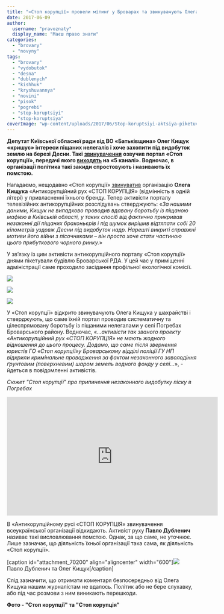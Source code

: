 ```yaml
---
title: "«Стоп корупції» провели мітинг у Броварах та звинувачують Олега Кищука у «кришуванні» піщаних браконьєрів"
date: 2017-06-09
author: 
  username: "pravoznaty"
  display_name: "Маєш право знати"
categories: 
  - "brovary"
  - "novyny"
tags: 
  - "brovary"
  - "vydobutok"
  - "desna"
  - "dublenych"
  - "kishhuk"
  - "kryshuvannya"
  - "novini"
  - "pisok"
  - "pogrebi"
  - "stop-koruptsiyi"
  - "stop-koruptsiya"
coverImage: "wp-content/uploads/2017/06/Stop-koruptsiyi-aktsiya-piketuvannya-Kyshhuk-1.jpg"
---
```


**Депутат Київської обласної ради від ВО «Батьківщина» Олег Кищук «кришує» інтереси піщаних нелегалів і хоче захопити під видобуток землю на березі Десни. Такі** **[звинувачення](http://stopcor.org/stopkor-piketuye-meriyu-brovariv-cherez-sprobu-psevdoantikoruptsionera-kishhuka-zahopiti-zemlyu-na-kiyivshhini-pid-nezakonniy-vidobutok-pisku/)** **озвучив портал «Стоп корупції», передачі якого [виходять](http://www.5.ua/programy/stop-koruptsii-42.html) на «5 каналі». Водночас, в організації політика такі закиди спростовують і називають їх помстою.**

Нагадаємо, нещодавно «Стоп корупції» [звинуватив](https://mpz.brovary.org/stop-koruptsiyi-zvynuvachuye-olega-kyshhuka-v-klonuvanni-svogo-brendu/) організацію **Олега Кищука** «Антикорупційний рух «СТОП КОРУПЦІЯ» (відмінність в одній літері) у привласненні їхнього бренду. Тепер активісти порталу телевізійних антикорупційних розслідувань стверджують: «_За нашими даними, Кищук не випадково проводив вдавану боротьбу із піщаною мафією в Київській області, у таких спосіб від фактично прикривав незаконні дії піщаних браконьєрів і під шумок вирішив відтяпати собі 20 кілометрів уздовж Десни під видобуток надр. Нарешті викриті справжні мотиви його війни з пісочниками – він просто хоче стати частиною цього прибуткового чорного ринку._»

У зв’язку із цим активісти антикорупційного порталу «Стоп корупції» днями пікетували будівлю Броварської РДА. У цей час у приміщенні адміністрації саме проходило засідання профільної екологічної комісії.

[![](https://mpz.brovary.org/wp-content/uploads/2017/06/Stop-koruptsiyi-aktsiya-piketuvannya-Kyshhuk-1.jpg)](https://mpz.brovary.org/wp-content/uploads/2017/06/Stop-koruptsiyi-aktsiya-piketuvannya-Kyshhuk-1.jpg)

[![](https://mpz.brovary.org/wp-content/uploads/2017/06/Stop-koruptsiyi-aktsiya-piketuvannya-Kyshhuk-2.jpg)](https://mpz.brovary.org/wp-content/uploads/2017/06/Stop-koruptsiyi-aktsiya-piketuvannya-Kyshhuk-2.jpg)

[![](https://mpz.brovary.org/wp-content/uploads/2017/06/Stop-koruptsiyi-aktsiya-piketuvannya-Kyshhuk-3.jpg)](https://mpz.brovary.org/wp-content/uploads/2017/06/Stop-koruptsiyi-aktsiya-piketuvannya-Kyshhuk-3.jpg)

У «Стоп корупції» відкрито звинувачують Олега Кищука у шахрайстві і стверджують, що саме їхній портал проводив систематичну та цілеспрямовану боротьбу із піщаними нелегалами у селі Погребах Броварського району. Водночас, «_…активісти так званого проекту «Антикорупційний рух «СТОП КОРУПЦІЯ» не мають жодного відношення до цього процесу. Додамо, що саме після звернення юристів ГО «Стоп корупції»у Броварському відділі поліції ГУ НП відкрили кримінальне провадження за фактом незаконного заволодіння ґрунтовим (поверхневим) шаром земель водного фонду у селі…_», - йдеться в повідомленні активістів.

_Сюжет "Стоп корупції" про припинення незаконного видобутку піску в Погребах_

<iframe src="https://www.youtube.com/embed/WGhwf0n7omI" width="560" height="315" frameborder="0" allowfullscreen="allowfullscreen"></iframe>

В «Антикорупційному русі «СТОП КОРУПЦІЯ» звинувачення всеукраїнської організації відкидають. Активіст руху **Павло Дубленич** називає такі висловлювання помстою. Однак, за що саме, не уточнює. Лише зазначає, що діяльність їхньої організації така сама, як діяльність «Стоп корупції».

\[caption id="attachment\_70200" align="aligncenter" width="600"\][![](https://mpz.brovary.org/wp-content/uploads/2017/05/Kyshhuk-Stop-Koruptsiyi-6.jpg)](https://mpz.brovary.org/wp-content/uploads/2017/05/Kyshhuk-Stop-Koruptsiyi-6.jpg) Павло Дубленич та Олег Кищук\[/caption\]

Слід зазначити, що отримати коментаря безпосередньо від Олега Кищука нашим журналістам не вдалось. Політик або не бере слухавку, або під час розмови з ним виникають перешкоди.

**Фото - "Стоп корупції" та "Стоп корупція"**
